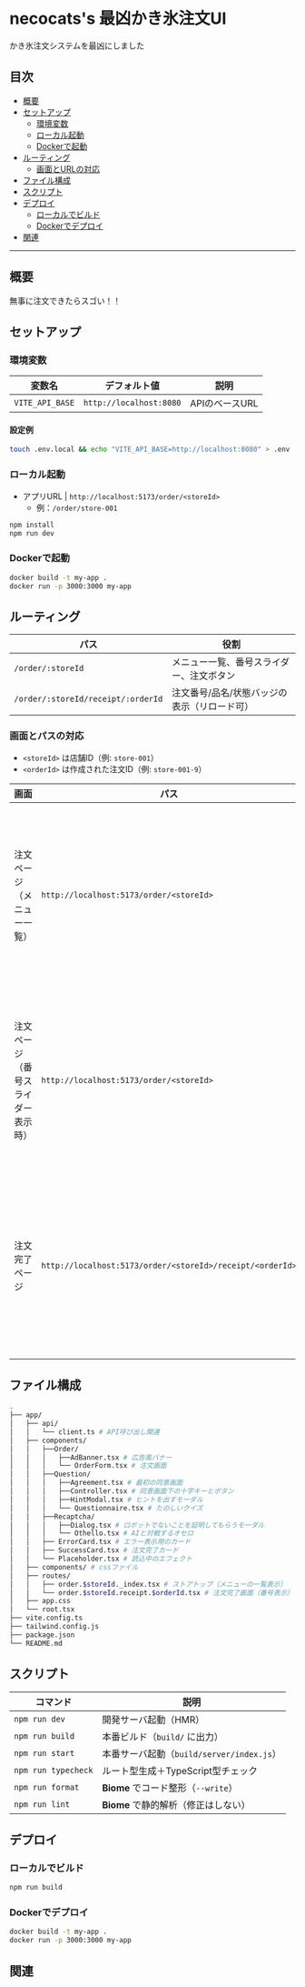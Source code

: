# necocats's 最凶かき氷注文UI

かき氷注文システムを最凶にしました

## 目次

- [概要](#概要)
- [セットアップ](#セットアップ)
  - [環境変数](#環境変数)
  - [ローカル起動](#ローカル起動)
  - [Dockerで起動](#dockerで起動)
- [ルーティング](#ルーティング)
  - [画面とURLの対応](#画面とurlの対応)
- [ファイル構成](#ファイル構成)
- [スクリプト](#スクリプト)
- [デプロイ](#デプロイ)
  - [ローカルでビルド](#ローカルでビルド)
  - [Dockerでデプロイ](#dockerでデプロイ-1)
- [関連](#関連)

---

## 概要
無事に注文できたらスゴい！！

## セットアップ

### 環境変数

| 変数名 | デフォルト値 | 説明 |
|---|---|---|
| `VITE_API_BASE` | `http://localhost:8080` | APIのベースURL |

#### 設定例

```bash
touch .env.local && echo "VITE_API_BASE=http://localhost:8080" > .env
```

### ローカル起動

- アプリURL | `http://localhost:5173/order/<storeId>`
   - 例：`/order/store-001`

```bash
npm install
npm run dev
```

### Dockerで起動

```bash
docker build -t my-app .
docker run -p 3000:3000 my-app
```

## ルーティング

| パス                               | 役割                                         |
| ---------------------------------- | -------------------------------------------- |
| `/order/:storeId`                  | メニュー一覧、番号スライダー、注文ボタン     |
| `/order/:storeId/receipt/:orderId` | 注文番号/品名/状態バッジの表示（リロード可） |

### 画面とパスの対応

- `<storeId>` は店舗ID（例: `store-001`）  
- `<orderId>` は作成された注文ID（例: `store-001-9`）

| 画面 | パス | スクリーンショット |
|---|---|---|
| 注文ページ（メニュー一覧） | `http://localhost:5173/order/<storeId>` | <img width="320" alt="menu-list" src="https://github.com/user-attachments/assets/ead87b81-a895-4ba2-bbfc-d1673442ea96" /> |
| 注文ページ（番号スライダー表示時） | `http://localhost:5173/order/<storeId>` | <img width="320" alt="menu-slider" src="https://github.com/user-attachments/assets/b97efb2d-c492-4171-b57a-421a54b955db" /> |
| 注文完了ページ | `http://localhost:5173/order/<storeId>/receipt/<orderId>` | <img width="320" alt="receipt" src="https://github.com/user-attachments/assets/716e7047-3e7b-4ded-bead-c3f4ac4e6339" /> |

## ファイル構成

```bash
.
├── app/
│   ├── api/
│   │   └── client.ts # API呼び出し関連
│   ├── components/
│   │   ├──Order/
│   │   │   ├──AdBanner.tsx # 広告風バナー
│   │   │   └── OrderForm.tsx # 注文画面
│   │   ├──Question/
│   │   │   ├──Agreement.tsx # 最初の同意画面
│   │   │   ├──Controller.tsx # 同意画面下の十字キーとボタン
│   │   │   ├──HintModal.tsx # ヒントを出すモーダル
│   │   │   └── Questionnaire.tsx # たのしいクイズ
│   │   ├──Recaptcha/
│   │   │   ├──Dialog.tsx # ロボットでないことを証明してもらうモーダル
│   │   │   └── Othello.tsx # AIと対戦するオセロ
│   │   ├── ErrorCard.tsx # エラー表示用のカード
│   │   ├── SuccessCard.tsx # 注文完了カード
│   │   └── Placeholder.tsx # 読込中のエフェクト
│   ├── components/ # cssファイル
│   ├── routes/
│   │   ├── order.$storeId._index.tsx # ストアトップ（メニューの一覧表示）
│   │   └── order.$storeId.receipt.$orderId.tsx # 注文完了画面（番号表示）
│   ├── app.css
│   └── root.tsx
├── vite.config.ts
├── tailwind.config.js
├── package.json
└── README.md
```

## スクリプト

| コマンド | 説明 |
|---|---|
| `npm run dev` | 開発サーバ起動（HMR） |
| `npm run build` | 本番ビルド（`build/` に出力） |
| `npm run start` | 本番サーバ起動（`build/server/index.js`） |
| `npm run typecheck` | ルート型生成＋TypeScript型チェック |
| `npm run format` | **Biome** でコード整形（`--write`） |
| `npm run lint` | **Biome** で静的解析（修正はしない） |


## デプロイ

### ローカルでビルド

```bash
npm run build
```

### Dockerでデプロイ

```bash
docker build -t my-app .
docker run -p 3000:3000 my-app
```
## 関連




